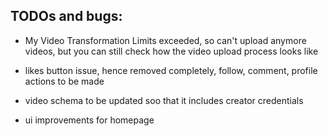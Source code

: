 ## TODOs and bugs:
- My Video Transformation Limits exceeded, so can't upload anymore videos, but you can still check how the video upload process looks like
- likes button issue, hence removed completely, 
follow, comment, profile actions to be made

- video schema to be updated soo that it includes creator credentials

- ui improvements for homepage